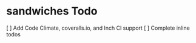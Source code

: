 # sandwiches Todo

[ ] Add Code Climate, coveralls.io, and Inch CI support
[ ] Complete inline todos
